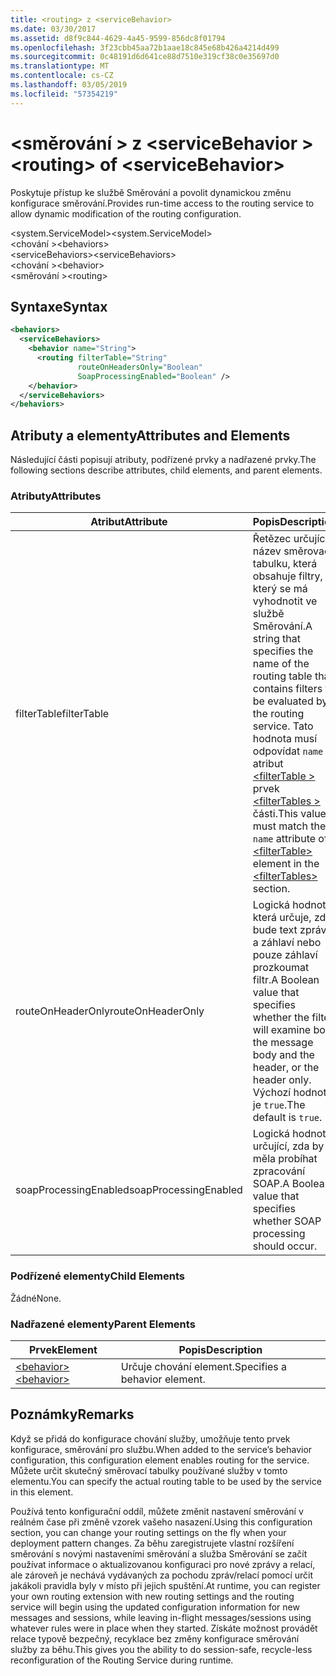 ```yaml
---
title: <routing> z <serviceBehavior>
ms.date: 03/30/2017
ms.assetid: d8f9c844-4629-4a45-9599-856dc8f01794
ms.openlocfilehash: 3f23cbb45aa72b1aae18c845e68b426a4214d499
ms.sourcegitcommit: 0c48191d6d641ce88d7510e319cf38c0e35697d0
ms.translationtype: MT
ms.contentlocale: cs-CZ
ms.lasthandoff: 03/05/2019
ms.locfileid: "57354219"
---
```

# <a name="routing-of-servicebehavior"></a><span data-ttu-id="973cf-102">\<směrování > z \<serviceBehavior ></span><span class="sxs-lookup"><span data-stu-id="973cf-102">\<routing> of \<serviceBehavior></span></span>
<span data-ttu-id="973cf-103">Poskytuje přístup ke službě Směrování a povolit dynamickou změnu konfigurace směrování.</span><span class="sxs-lookup"><span data-stu-id="973cf-103">Provides run-time access to the routing service to allow dynamic modification of the routing configuration.</span></span>  
  
 <span data-ttu-id="973cf-104">\<system.ServiceModel></span><span class="sxs-lookup"><span data-stu-id="973cf-104">\<system.ServiceModel></span></span>  
<span data-ttu-id="973cf-105">\<chování ></span><span class="sxs-lookup"><span data-stu-id="973cf-105">\<behaviors></span></span>  
<span data-ttu-id="973cf-106">\<serviceBehaviors></span><span class="sxs-lookup"><span data-stu-id="973cf-106">\<serviceBehaviors></span></span>  
<span data-ttu-id="973cf-107">\<chování ></span><span class="sxs-lookup"><span data-stu-id="973cf-107">\<behavior></span></span>  
<span data-ttu-id="973cf-108">\<směrování ></span><span class="sxs-lookup"><span data-stu-id="973cf-108">\<routing></span></span>  
  
## <a name="syntax"></a><span data-ttu-id="973cf-109">Syntaxe</span><span class="sxs-lookup"><span data-stu-id="973cf-109">Syntax</span></span>  
  
```xml  
<behaviors>
  <serviceBehaviors>
    <behavior name="String">
      <routing filterTable="String"
               routeOnHeadersOnly="Boolean"
               SoapProcessingEnabled="Boolean" />
    </behavior>
  </serviceBehaviors>
</behaviors>
```  
  
## <a name="attributes-and-elements"></a><span data-ttu-id="973cf-110">Atributy a elementy</span><span class="sxs-lookup"><span data-stu-id="973cf-110">Attributes and Elements</span></span>  
 <span data-ttu-id="973cf-111">Následující části popisují atributy, podřízené prvky a nadřazené prvky.</span><span class="sxs-lookup"><span data-stu-id="973cf-111">The following sections describe attributes, child elements, and parent elements.</span></span>  
  
### <a name="attributes"></a><span data-ttu-id="973cf-112">Atributy</span><span class="sxs-lookup"><span data-stu-id="973cf-112">Attributes</span></span>  
  
|<span data-ttu-id="973cf-113">Atribut</span><span class="sxs-lookup"><span data-stu-id="973cf-113">Attribute</span></span>|<span data-ttu-id="973cf-114">Popis</span><span class="sxs-lookup"><span data-stu-id="973cf-114">Description</span></span>|  
|---------------|-----------------|  
|<span data-ttu-id="973cf-115">filterTable</span><span class="sxs-lookup"><span data-stu-id="973cf-115">filterTable</span></span>|<span data-ttu-id="973cf-116">Řetězec určující název směrovací tabulku, která obsahuje filtry, který se má vyhodnotit ve službě Směrování.</span><span class="sxs-lookup"><span data-stu-id="973cf-116">A string that specifies the name of the routing table that contains filters to be evaluated by the routing service.</span></span> <span data-ttu-id="973cf-117">Tato hodnota musí odpovídat `name` atribut [ \<filterTable >](../../../../../docs/framework/configure-apps/file-schema/wcf/filtertable.md) prvek [ \<filterTables >](../../../../../docs/framework/configure-apps/file-schema/wcf/filtertables.md) části.</span><span class="sxs-lookup"><span data-stu-id="973cf-117">This value must match the `name` attribute of a [\<filterTable>](../../../../../docs/framework/configure-apps/file-schema/wcf/filtertable.md) element in the [\<filterTables>](../../../../../docs/framework/configure-apps/file-schema/wcf/filtertables.md) section.</span></span>|  
|<span data-ttu-id="973cf-118">routeOnHeaderOnly</span><span class="sxs-lookup"><span data-stu-id="973cf-118">routeOnHeaderOnly</span></span>|<span data-ttu-id="973cf-119">Logická hodnota, která určuje, zda bude text zprávy a záhlaví nebo pouze záhlaví prozkoumat filtr.</span><span class="sxs-lookup"><span data-stu-id="973cf-119">A Boolean value that specifies whether the filter will examine both the message body and the header, or the header only.</span></span> <span data-ttu-id="973cf-120">Výchozí hodnota je `true`.</span><span class="sxs-lookup"><span data-stu-id="973cf-120">The default is `true`.</span></span>|  
|<span data-ttu-id="973cf-121">soapProcessingEnabled</span><span class="sxs-lookup"><span data-stu-id="973cf-121">soapProcessingEnabled</span></span>|<span data-ttu-id="973cf-122">Logická hodnota určující, zda by měla probíhat zpracování SOAP.</span><span class="sxs-lookup"><span data-stu-id="973cf-122">A Boolean value that specifies whether SOAP processing should occur.</span></span>|  
  
### <a name="child-elements"></a><span data-ttu-id="973cf-123">Podřízené elementy</span><span class="sxs-lookup"><span data-stu-id="973cf-123">Child Elements</span></span>  
 <span data-ttu-id="973cf-124">Žádné</span><span class="sxs-lookup"><span data-stu-id="973cf-124">None.</span></span>  
  
### <a name="parent-elements"></a><span data-ttu-id="973cf-125">Nadřazené elementy</span><span class="sxs-lookup"><span data-stu-id="973cf-125">Parent Elements</span></span>  
  
|<span data-ttu-id="973cf-126">Prvek</span><span class="sxs-lookup"><span data-stu-id="973cf-126">Element</span></span>|<span data-ttu-id="973cf-127">Popis</span><span class="sxs-lookup"><span data-stu-id="973cf-127">Description</span></span>|  
|-------------|-----------------|  
|[<span data-ttu-id="973cf-128">\<behavior></span><span class="sxs-lookup"><span data-stu-id="973cf-128">\<behavior></span></span>](../../../../../docs/framework/configure-apps/file-schema/wcf/behavior-of-endpointbehaviors.md)|<span data-ttu-id="973cf-129">Určuje chování element.</span><span class="sxs-lookup"><span data-stu-id="973cf-129">Specifies a behavior element.</span></span>|  
  
## <a name="remarks"></a><span data-ttu-id="973cf-130">Poznámky</span><span class="sxs-lookup"><span data-stu-id="973cf-130">Remarks</span></span>  
 <span data-ttu-id="973cf-131">Když se přidá do konfigurace chování služby, umožňuje tento prvek konfigurace, směrování pro službu.</span><span class="sxs-lookup"><span data-stu-id="973cf-131">When added to the service’s behavior configuration, this configuration element enables routing for the service.</span></span> <span data-ttu-id="973cf-132">Můžete určit skutečný směrovací tabulky používané služby v tomto elementu.</span><span class="sxs-lookup"><span data-stu-id="973cf-132">You can specify the actual routing table to be used by the service in this element.</span></span>  
  
 <span data-ttu-id="973cf-133">Používá tento konfigurační oddíl, můžete změnit nastavení směrování v reálném čase při změně vzorek vašeho nasazení.</span><span class="sxs-lookup"><span data-stu-id="973cf-133">Using this configuration section, you can change your routing settings on the fly when your deployment pattern changes.</span></span> <span data-ttu-id="973cf-134">Za běhu zaregistrujete vlastní rozšíření směrování s novými nastaveními směrování a služba Směrování se začít používat informace o aktualizovanou konfiguraci pro nové zprávy a relací, ale zároveň je nechává vydávaných za pochodu zpráv/relací pomocí určit jakákoli pravidla byly v místo při jejich spuštění.</span><span class="sxs-lookup"><span data-stu-id="973cf-134">At runtime, you can register your own routing extension with new routing settings and the routing service will begin using the updated configuration information for new messages and sessions, while leaving in-flight messages/sessions using whatever rules were in place when they started.</span></span>  <span data-ttu-id="973cf-135">Získáte možnost provádět relace typově bezpečný, recyklace bez změny konfigurace směrování služby za běhu.</span><span class="sxs-lookup"><span data-stu-id="973cf-135">This gives you the ability to do session-safe, recycle-less reconfiguration of the Routing Service during runtime.</span></span>  
  
